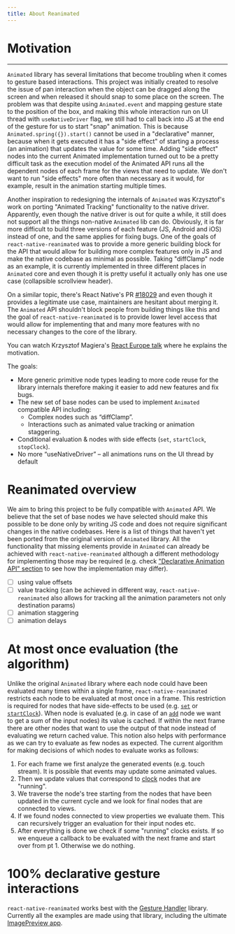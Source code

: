 ```yaml
---
title: About Reanimated
---
```


# Motivation

---

`Animated` library has several limitations that become troubling when it comes to gesture based interactions.
This project was initially created to resolve the issue of pan interaction when the object can be dragged along the screen and when released it should snap to some place on the screen.
The problem was that despite using `Animated.event` and mapping gesture state to the position of the box, and making this whole interaction run on UI thread with `useNativeDriver` flag, we still had to call back into JS at the end of the gesture for us to start "snap" animation.
This is because `Animated.spring({}).start()` cannot be used in a "declarative" manner, because when it gets executed it has a "side effect" of starting a process (an animation) that updates the value for some time.
Adding "side effect" nodes into the current Animated implementation turned out to be a pretty difficult task as the execution model of the Animated API runs all the dependent nodes of each frame for the views that need to update.
We don't want to run "side effects" more often than necessary as it would, for example, result in the animation starting multiple times.

Another inspiration to redesigning the internals of `Animated` was Krzysztof's work on porting "Animated Tracking" functionality to the native driver.
Apparently, even though the native driver is out for quite a while, it still does not support all the things non-native `Animated` lib can do.
Obviously, it is far more difficult to build three versions of each feature (JS, Android and iOS) instead of one, and the same applies for fixing bugs.
One of the goals of `react-native-reanimated` was to provide a more generic building block for the API that would allow for building more complex features only in JS and make the native codebase as minimal as possible.
Taking "diffClamp" node as an example, it is currently implemented in three different places in `Animated` core and even though it is pretty useful it actually only has one use case (collapsible scrollview header).

On a similar topic, there's React Native's PR [#18029](https://github.com/facebook/react-native/pull/18029) and even though it provides a legitimate use case, maintainers are hesitant about merging it. The `Animated` API shouldn't block people from building things like this and the goal of `react-native-reanimated` is to provide lower level access that would allow for implementing that and many more features with no necessary changes to the core of the library.

You can watch Krzysztof Magiera's [React Europe talk](https://www.youtube.com/watch?v=kdq4z2708VM) where he explains the motivation.

The goals:

- More generic primitive node types leading to more code reuse for the library internals therefore making it easier to add new features and fix bugs.
- The new set of base nodes can be used to implement `Animated` compatible API including:
  - Complex nodes such as “diffClamp”.
  - Interactions such as animated value tracking or animation staggering.
- Conditional evaluation & nodes with side effects (`set`, `startClock`, `stopClock`).
- No more “useNativeDriver” – all animations runs on the UI thread by default

# Reanimated overview

We aim to bring this project to be fully compatible with `Animated` API. We believe that the set of base nodes we have selected should make this possible to be done only by writing JS code and does not require significant changes in the native codebases. Here is a list of things that haven't yet been ported from the original version of `Animated` library.
All the functionality that missing elements provide in `Animated` can already be achieved with `react-native-reanimated` although a different methodology for implementing those may be required (e.g. check ["Declarative Animation API" section](declarative-animation-api.html) to see how the implementation may differ).

- [ ] using value offsets
- [ ] value tracking (can be achieved in different way, `react-native-reanimated` also allows for tracking all the animation parameters not only destination params)
- [ ] animation staggering
- [ ] animation delays

# At most once evaluation (the algorithm)

Unlike the original `Animated` library where each node could have been evaluated many times within a single frame, `react-native-reanimated` restricts each node to be evaluated at most once in a frame.
This restriction is required for nodes that have side-effects to be used (e.g. [`set`](set.html) or [`startClock`](start-clock.html)).
When node is evaluated (e.g. in case of an [`add`](add.html) node we want to get a sum of the input nodes) its value is cached. If within the next frame there are other nodes that want to use the output of that node instead of evaluating we return cached value.
This notion also helps with performance as we can try to evaluate as few nodes as expected.
The current algorithm for making decisions of which nodes to evaluate works as follows:

1.  For each frame we first analyze the generated events (e.g. touch stream). It is possible that events may update some animated values.
2.  Then we update values that correspond to [clock](clock-and-the-algorithm.html) nodes that are "running".
3.  We traverse the node's tree starting from the nodes that have been updated in the current cycle and we look for final nodes that are connected to views.
4.  If we found nodes connected to view properties we evaluate them. This can recursively trigger an evaluation for their input nodes etc.
5.  After everything is done we check if some "running" clocks exists. If so we enqueue a callback to be evaluated with the next frame and start over from pt 1. Otherwise we do nothing.

# 100% declarative gesture interactions

`react-native-reanimated` works best with the [Gesture Handler](https://kmagiera.github.io/react-native-gesture-handler) 
library. Currently all the examples are made using that library, including the ultimate 
[ImagePreview app](https://github.com/kmagiera/react-native-reanimated/blob/master/Example/imageViewer).
